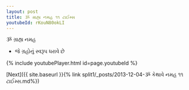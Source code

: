 ```yaml
---
layout: post
title: ૐ ગ્રાહ્ય નમહ ૧૧ ટાઈમ્સ
youtubeId: rKouN80okLI
---
```

 
 
 ૐ ગ્રાહ્ય નમહ  
 
 -  જે ગ્રહોનું સ્વરૂપ ધરાવે છે 
 
  
 
  
 
 
 
 
 
 


{% include youtubePlayer.html id=page.youtubeId %}
 
[Next]({{ site.baseurl }}{% link  split1/_posts/2013-12-04-ૐ કેથાવે નમહ ૧૧ ટાઈમ્સ.md%})
 
